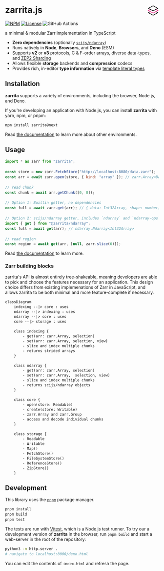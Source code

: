 # zarrita.js <a href="https://manzt.github.io/zarrita.js"><img align="right" src="https://raw.githubusercontent.com/manzt/zarrita.js/main/docs/public/favicon.svg" height="38"></img></a>

[![NPM](https://img.shields.io/npm/v/zarrita/next.svg?color=black)](https://www.npmjs.com/package/zarrita)
[![License](https://img.shields.io/npm/l/zarrita.svg?color=black)](https://github.com/manzt/zarrita.js/raw/main/LICENSE)
![GitHub Actions](https://github.com/manzt/zarrita.js/actions/workflows/ci.yml/badge.svg)

a minimal & modular Zarr implementation in TypeScript

- **Zero dependencies** (optionally
  [`scijs/ndarray`](https://github.com/scijs/ndarray))
- Runs natively in **Node**, **Browsers**, and **Deno** (ESM)
- Supports **v2** or **v3** protocols, C & F-order arrays, diverse data-types,
  and [ZEP2 Sharding](https://zarr.dev/zeps/draft/ZEP0002.html)
- Allows flexible **storage** backends and **compression** codecs
- Provides rich, in-editor **type information** via
  [template literal types](https://www.typescriptlang.org/docs/handbook/2/template-literal-types.html)

## Installation

**zarrita** supports a variety of environments, including the browser, Node.js,
and Deno.

If you're developing an application with Node.js, you can install **zarrita**
with yarn, npm, or pnpm:

```sh
npm install zarrita@next
```

Read
[the documentation](https://manzt.github.io/zarrita.js/get-started.html#getting-started)
to learn more about other environments.

## Usage

```javascript
import * as zarr from "zarrita";

const store = new zarr.FetchStore("http://localhost:8080/data.zarr");
const arr = await zarr.open(store, { kind: "array" }); // zarr.Array<DataType, FetchStore>

// read chunk
const chunk = await arr.getChunk([0, 0]);

// Option 1: Builtin getter, no dependencies
const full = await zarr.get(arr); // { data: Int32Array, shape: number[], stride: number[] }

// Option 2: scijs/ndarray getter, includes `ndarray` and `ndarray-ops` dependencies
import { get } from "@zarrita/ndarray";
const full = await get(arr); // ndarray.Ndarray<Int32Array>

// read region
const region = await get(arr, [null, zarr.slice(6)]);
```

Read [the documentation](https://manzt.github.io/zarrita.js) to learn more.

### Zarr building blocks

zarrita's API is almost entirely tree-shakeable, meaning developers are able to
pick and choose the features necessary for an application. This design choice
differs from existing implemenations of Zarr in JavaScript, and allows zarrita
to be both minimal and more feature-complete if necessary.

```mermaid
classDiagram
    indexing --|> core : uses
    ndarray --|> indexing : uses
    ndarray --|> core : uses
    core --|> storage : uses

    class indexing {
        - get(arr: zarr.Array, selection)
        - set(arr: zarr.Array, selection, view)
        - slice and index multiple chunks
        - returns strided arrays
    }

    class ndarray {
        - get(arr: zarr.Array, selection)
        - set(arr: zarr.Array,  selection, view)
        - slice and index multiple chunks
        - returns scijs/ndarray objects
    }

    class core {
        - open(store: Readable)
        - create(store: Writable)
        - zarr.Array and zarr.Group
        - access and decode individual chunks
    }

    class storage {
        - Readable
        - Writable
        - Map()
        - FetchStore()
        - FileSystemStore()
        - ReferenceStore()
        - ZipStore()
    }
```

## Development

This library uses the [`pnpm`](https://pnpm.io/) package manager.

```bash
pnpm install
pnpm build
pnpm test
```

The tests are run with [Vitest](https://github.com/vitest-dev/vitest), which is
a Node.js test runner. To try our a development version of **zarrita** in the
browser, run `pnpm build` and start a web-server in the root of the repository:

```sh
python3 -m http.server .
# navigate to localhost:8000/demo.html
```

You can edit the contents of `index.html` and refresh the page.
